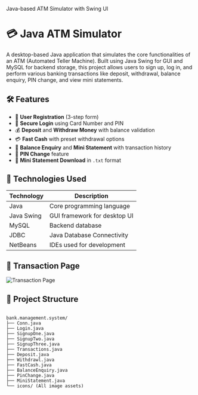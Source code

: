 Java-based ATM Simulator with Swing UI
# 💳 Java ATM Simulator

A desktop-based Java application that simulates the core functionalities of an ATM (Automated Teller Machine). Built using Java Swing for GUI and MySQL for backend storage, this project allows users to sign up, log in, and perform various banking transactions like deposit, withdrawal, balance enquiry, PIN change, and view mini statements.

## 🛠️ Features

- 🔐 **User Registration** (3-step form)
- 🔑 **Secure Login** using Card Number and PIN
- 💰 **Deposit** and **Withdraw Money** with balance validation
- 💳 **Fast Cash** with preset withdrawal options
- 🧾 **Balance Enquiry** and **Mini Statement** with transaction history
- 🔄 **PIN Change** feature
- 🧾 **Mini Statement Download** in `.txt` format

## 🧩 Technologies Used

| Technology      | Description                   |
|----------------|-------------------------------|
| Java           | Core programming language     |
| Java Swing     | GUI framework for desktop UI  |
| MySQL          | Backend database              |
| JDBC           | Java Database Connectivity    |
|NetBeans | IDEs used for development |

## 📸 Transaction Page

![Transaction Page](Transaction.png)



## 📁 Project Structure

```bash<img width="1110" height="963" alt="Transaction" src="https://github.com/user-attachments/assets/4053d3f7-26e8-46c4-8b3d-00e6c87ba28b" />

bank.management.system/
├── Conn.java
├── Login.java
├── SignupOne.java
├── SignupTwo.java
├── SignupThree.java
├── Transactions.java
├── Deposit.java
├── Withdrawl.java
├── FastCash.java
├── BalanceEnquiry.java
├── PinChange.java
├── MiniStatement.java
└── icons/ (All image assets)
